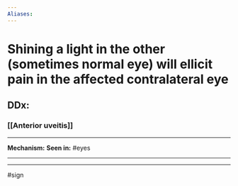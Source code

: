 ```yaml
---
Aliases:
---
```

# Shining a light in the other (sometimes normal eye) will ellicit pain in the affected contralateral eye
## DDx:
### [[Anterior uveitis]]

---
**Mechanism:**
**Seen in:** #eyes 

---


---
#sign 